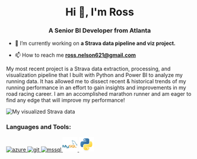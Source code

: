 <h1 align="center">Hi 👋, I'm Ross</h1>
<h3 align="center">A Senior BI Developer from Atlanta</h3>

- 🔭 I’m currently working on **a Strava data pipeline and viz project.**

- 📫 How to reach me **ross.nelson621@gmail.com**

My most recent project is a Strava data extraction, processing, and visualization pipeline that I built with Python and Power BI to analyze my running data. It has allowed me to dissect recent & historical trends of my running performance
in an effort to gain insights and improvements in my road racing career. I am an accomplished marathon runner and am eager to find any edge that will improve my performance!

![My visualized Strava data](https://github.com/user-attachments/assets/fc452f7c-74bb-46f8-882c-c419da843448)


<p align="left">
</p>

<h3 align="left">Languages and Tools:</h3>
<p align="left"> <a href="https://azure.microsoft.com/en-in/" target="_blank" rel="noreferrer"> <img src="https://www.vectorlogo.zone/logos/microsoft_azure/microsoft_azure-icon.svg" alt="azure" width="40" height="40"/> </a> <a href="https://git-scm.com/" target="_blank" rel="noreferrer"> <img src="https://www.vectorlogo.zone/logos/git-scm/git-scm-icon.svg" alt="git" width="40" height="40"/> </a> <a href="https://www.microsoft.com/en-us/sql-server" target="_blank" rel="noreferrer"> <img src="https://www.svgrepo.com/show/303229/microsoft-sql-server-logo.svg" alt="mssql" width="40" height="40"/> </a> <a href="https://www.mysql.com/" target="_blank" rel="noreferrer"> <img src="https://raw.githubusercontent.com/devicons/devicon/master/icons/mysql/mysql-original-wordmark.svg" alt="mysql" width="40" height="40"/> </a> <a href="https://www.python.org" target="_blank" rel="noreferrer"> <img src="https://raw.githubusercontent.com/devicons/devicon/master/icons/python/python-original.svg" alt="python" width="40" height="40"/> </a> </p>
